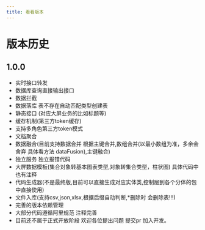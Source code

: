 ```yaml
---
title: 看看版本
---
```


# 版本历史

## 1.0.0

- 实时接口转发
- 数据库查询直接输出接口
- 数据拦截
- 数据落库 表不存在自动匹配类型创建表
- 静态接口 (对应大屏业务的比如标题等)
- 缓存机制(第三方token缓存)
- 支持多角色第三方token模式
- 文档聚合
- 数据融合(目前支持数据合并 根据主键合并,数组合并(以最小数组为准，多余会舍弃 具体看方法 dataFusion),主键融合)
- 独立服务 独立报错代码
- 大屏数据模板(集合对象转基本图表类型,对象转集合类型，柱状图) 具体代码中也有注释
- 代码生成器(不是最终版,目前可以直接生成对应实体类,控制层到各个分体的包中直接使用)
- 文件入库(支持csv,json,xlsx,根据后缀自动判断,*删除时 会删除表!!!)
- 完善的版本依赖管理
- 大部分代码遵循阿里规范 注释完善
- 目前还不属于正式开放阶段 欢迎各位提出问题 提交pr 加入开发。
